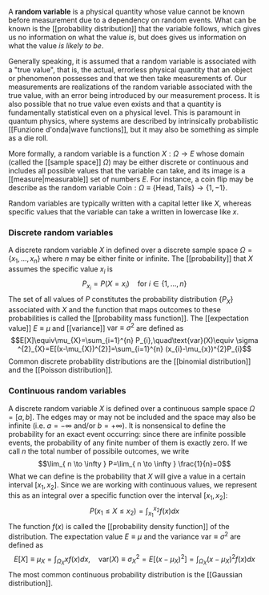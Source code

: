 A **random variable** is a physical quantity whose value cannot be known before measurement due to a dependency on random events. What can be known is the [[probability distribution]] that the variable follows, which gives us no information on what the value *is*, but does gives us information on what the value *is likely to be*.

Generally speaking, it is assumed that a random variable is associated with a "true value", that is, the actual, errorless physical quantity that an object or phenomenon possesses and that we then take measurements of. Our measurements are realizations of the random variable associated with the true value, with an error being introduced by our measurement process. It is also possible that no true value even exists and that a quantity is fundamentally statistical even on a physical level. This is paramount in quantum physics, where systems are described by intrinsically probabilistic [[Funzione d'onda|wave functions]], but it may also be something as simple as a die roll.

More formally, a random variable is a function $X:\Omega\to E$ whose domain (called the [[sample space]] $\Omega$) may be either discrete or continuous and includes all possible values that the variable can take, and its image is a [[measure|measurable]] set of numbers $E$. For instance, a coin flip may be describe as the random variable $\text{Coin}:\Omega\equiv\{\text{Head},\text{Tails}\}\to\{1,-1\}$.

Random variables are typically written with a capital letter like $X$, whereas specific values that the variable can take a written in lowercase like $x$.
### Discrete random variables
A discrete random variable $X$ in defined over a discrete sample space $\Omega=\{ x_{1},\ldots,x_{n} \}$ where $n$ may be either finite or infinite. The [[probability]] that $X$ assumes the specific value $x_{i}$ is
$$P_{x_{i}}=P(X=x_{i})\quad\text{for }i\in \{ 1,\ldots,n \}$$
The set of all values of $P$ constitutes the probability distribution $\{ P_{X} \}$ associated with $X$ and the function that maps outcomes to these probabilities is called the [[probability mass function]]. The [[expectation value]] $E\equiv \mu$ and [[variance]] $\text{var}\equiv\sigma ^{2}$ are defined as
$$E[X]\equiv\mu_{X}=\sum_{i=1}^{n} P_{i},\quad\text{var}(X)\equiv \sigma ^{2}_{X}=E[(x-\mu_{X})^{2}]=\sum_{i=1}^{n} (x_{i}-\mu_{x})^{2}P_{i}$$
Common discrete probability distributions are the [[binomial distribution]] and the [[Poisson distribution]]. 
### Continuous random variables
A discrete random variable $X$ is defined over a continuous sample space $\Omega=[a,b]$. The edges may or may not be included and the space may also be infinite (i.e. $a=-\infty$ and/or $b=+\infty$). It is nonsensical to define the probability for an exact event occurring: since there are infinite possible events, the probability of any finite number of them is exactly zero. If we call $n$ the total number of possibile outcomes, we write
$$\lim_{ n \to \infty } P=\lim_{ n \to \infty } \frac{1}{n}=0$$
What we can define is the probability that $X$ will give a value in a certain interval $[x_{1},x_{2}]$. Since we are working with continuous values, we represent this as an integral over a specific function over the interval $[x_{1},x_{2}]$:
$$P(x_{1}\leq X\leq x_{2})=\int_{x_{1}}^{x_{2}}f(x)dx$$
The function $f(x)$ is called the [[probability density function]] of the distribution. The expectation value $E\equiv\mu$ and the variance $\text{var}\equiv \sigma ^{2}$ are defined as
$$E[X]\equiv \mu_{X}=\int_{\Omega_{X}}xf(x)dx,\quad\text{var}(X)\equiv \sigma ^{2}_{X}=E[(x-\mu_{X})^{2}]=\int_{\Omega_{X}}(x-\mu_{X})^{2}f(x)dx$$
The most common continuous probability distribution is the [[Gaussian distribution]].